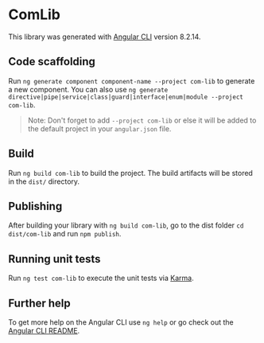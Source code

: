 # ComLib

This library was generated with [Angular CLI](https://github.com/angular/angular-cli) version 8.2.14.

## Code scaffolding

Run `ng generate component component-name --project com-lib` to generate a new component. You can also use `ng generate directive|pipe|service|class|guard|interface|enum|module --project com-lib`.
> Note: Don't forget to add `--project com-lib` or else it will be added to the default project in your `angular.json` file. 

## Build

Run `ng build com-lib` to build the project. The build artifacts will be stored in the `dist/` directory.

## Publishing

After building your library with `ng build com-lib`, go to the dist folder `cd dist/com-lib` and run `npm publish`.

## Running unit tests

Run `ng test com-lib` to execute the unit tests via [Karma](https://karma-runner.github.io).

## Further help

To get more help on the Angular CLI use `ng help` or go check out the [Angular CLI README](https://github.com/angular/angular-cli/blob/master/README.md).
